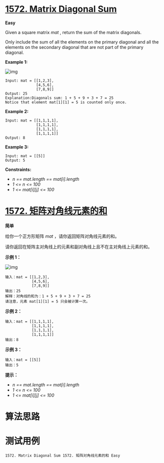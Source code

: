 # [1572. Matrix Diagonal Sum][enTitle]

**Easy**

Given a square matrix  *mat* , return the sum of the matrix diagonals.

Only include the sum of all the elements on the primary diagonal and all the elements on the secondary diagonal that are not part of the primary diagonal.



**Example 1:** 

![img](https://assets.leetcode.com/uploads/2020/08/14/sample_1911.png)

```
Input: mat = [[1,2,3],
              [4,5,6],
              [7,8,9]]
Output: 25
Explanation:Diagonals sum: 1 + 5 + 9 + 3 + 7 = 25
Notice that element mat[1][1] = 5 is counted only once.

```

**Example 2:** 

```
Input: mat = [[1,1,1,1],
              [1,1,1,1],
              [1,1,1,1],
              [1,1,1,1]]
Output: 8

```

**Example 3:** 

```
Input: mat = [[5]]
Output: 5

```



**Constraints:** 

-  *n == mat.length == mat[i].length*  
-  *1 <= n <= 100*  
-  *1 <= mat[i][j] <= 100* 


# [1572. 矩阵对角线元素的和][cnTitle]

**简单**

给你一个正方形矩阵  *mat* ，请你返回矩阵对角线元素的和。

请你返回在矩阵主对角线上的元素和副对角线上且不在主对角线上元素的和。



**示例 1：** 

![img](https://assets.leetcode.com/uploads/2020/08/14/sample_1911.png)

```
输入：mat = [[1,2,3],
            [4,5,6],
            [7,8,9]]
输出：25
解释：对角线的和为：1 + 5 + 9 + 3 + 7 = 25
请注意，元素 mat[1][1] = 5 只会被计算一次。

```

**示例 2：** 

```
输入：mat = [[1,1,1,1],
            [1,1,1,1],
            [1,1,1,1],
            [1,1,1,1]]
输出：8

```

**示例 3：** 

```
输入：mat = [[5]]
输出：5

```



**提示：** 

-  *n == mat.length == mat[i].length*  
-  *1 <= n <= 100*  
-  *1 <= mat[i][j] <= 100* 




# 算法思路

# 测试用例
```
1572. Matrix Diagonal Sum 1572. 矩阵对角线元素的和 Easy
```

[enTitle]: https://leetcode.com/problems/matrix-diagonal-sum/
[cnTitle]: https://leetcode-cn.com/problems/matrix-diagonal-sum/
